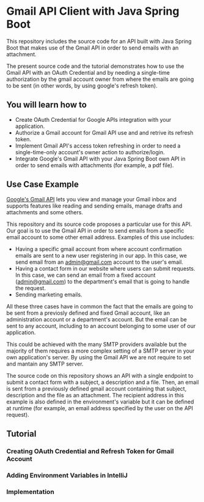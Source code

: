 # Gmail API Client with Java Spring Boot

This repository includes the source code for an API built with Java Spring Boot that makes use of the Gmail API in order to send emails with an attachment.

The present source code and the tutorial demonstrates how to use the Gmail API with an OAuth Credential and by needing a single-time authorization by the gmail account owner from where the emails are going to be sent (in other words, by using google's refresh token). 


## You will learn how to 
- Create OAuth Credential for Google APIs integration with your application.
- Authorize a Gmail account for Gmail API use and and retrive its refresh token.
- Implement Gmail API's access token refreshing in order to need a single-time-only account's owner action to authorize/login. 
- Integrate Google's Gmail API with your Java Spring Boot own API in order to send emails with attachments (for example, a pdf file). 


## Use Case Example

[Google's Gmail API](https://developers.google.com/gmail/api) lets you view and manage your Gmail inbox and supports features like reading and sending emails, manage drafts and attachments and some others. 

This repository and its source code proposes a particular use for this API. Our goal is to use the Gmail API in order to send emails from a specific email account to some other email address. Examples of this use includes:

- Having a specific gmail account from where account confirmation emails are sent to a new user registering in our app. In this case, we send email from an admin@gmail.com account to the user's email.
- Having a contact form in our website where users can submit requests. In this case, we can send an email from a fixed account (admin@gmail.com) to the department's email that is going to handle the request.
- Sending marketing emails.

All these three cases have in common the fact that the emails are going to be sent from a previosly defined and fixed Gmail account, like an administration account or a department's account. But the email can be sent to any account, including to an account belonging to some user of our application.

This could be achieved with the many SMTP providers available but the majority of them requires a more complex setting of a SMTP server in your own application's server. By using the Gmail API we are not require to set and mantain any SMTP server.


The source code on this repository shows an API with a single endpoint to submit a contact form with a subject, a description and a file. Then, an email is sent from a previously defined gmail account containing that subject, description and the file as an attachment. The recipient address in this example is also defined in the environment's variable but it can be defined at runtime (for example, an email address specified by the user on the API request).

## Tutorial

### Creating OAuth Credential and Refresh Token for Gmail Account

### Adding Environment Variables in IntelliJ

### Implementation
